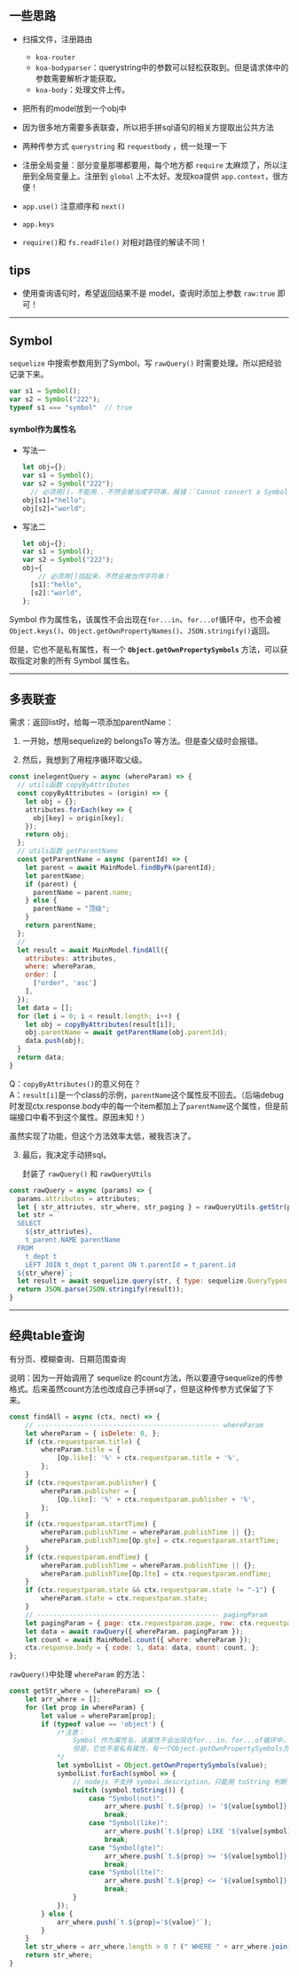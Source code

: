 ## 一些思路

- 扫描文件，注册路由
  - `koa-router`
  - `koa-bodyparser`：querystring中的参数可以轻松获取到。但是请求体中的参数需要解析才能获取。
  - `koa-body`：处理文件上传。

- 把所有的model放到一个obj中
- 因为很多地方需要多表联查，所以把手拼sql语句的相关方提取出公共方法
- 两种传参方式 `querystring` 和 `requestbody` ，统一处理一下
- 注册全局变量：部分变量那哪都要用，每个地方都 `require` 太麻烦了，所以注册到全局变量上。注册到 `global` 上不太好。发现koa提供 `app.context`，很方便！
- `app.use()` 注意顺序和 `next()`
- `app.keys`
- `require()`和 `fs.readFile()` 对相对路径的解读不同！




## tips
- 使用查询语句时，希望返回结果不是 model，查询时添加上参数 `raw:true` 即可！

---


## Symbol

`sequelize` 中搜索参数用到了Symbol，写 `rawQuery()` 时需要处理。所以把经验记录下来。



```js
var s1 = Symbol();
var s2 = Symbol("222");
typeof s1 === "symbol"	// true
```

#### symbol作为属性名

- 写法一  
  ```js
  let obj={};
  var s1 = Symbol();
  var s2 = Symbol("222");	
    // 必须用[]，不能用.，不然会被当成字符串，报错：`Cannot convert a Symbol value to a string`
  obj[s1]="hello";
  obj[s2]="world";
  ```

- 写法二  
  ```js
  let obj={};
  var s1 = Symbol();
  var s2 = Symbol("222");	
  obj={
      // 必须用[]括起来，不然会被当作字符串！
    [s1]:"hello",
    [s2]:"world",
  }; 
  ```

Symbol 作为属性名，该属性不会出现在`for...in`、`for...of`循环中，也不会被`Object.keys()`、`Object.getOwnPropertyNames()`、`JSON.stringify()`返回。

但是，它也不是私有属性，有一个 **`Object.getOwnPropertySymbols`** 方法，可以获取指定对象的所有 Symbol 属性名。



---





## 多表联查

需求：返回list时，给每一项添加parentName：

1. 一开始，想用sequelize的 belongsTo 等方法。但是查父级时会报错。 

2. 然后，我想到了用程序循环取父级。  

  ```js
  const inelegentQuery = async (whereParam) => {
    // utils函数 copyByAttributes
    const copyByAttributes = (origin) => {
      let obj = {};
      attributes.forEach(key => {
        obj[key] = origin[key];
      });
      return obj;
    };
    // utils函数 getParentName
    const getParentName = async (parentId) => {
      let parent = await MainModel.findByPk(parentId);
      let parentName;
      if (parent) {
        parentName = parent.name;
      } else {
        parentName = "顶级";
      }
      return parentName;
    };
    // 
    let result = await MainModel.findAll({
      attributes: attributes,
      where: whereParam,
      order: [
        ["order", 'asc']
      ],
    });
    let data = [];
    for (let i = 0; i < result.length; i++) {
      let obj = copyByAttributes(result[i]);
      obj.parentName = await getParentName(obj.parentId);
      data.push(obj);
    }
    return data;
  }
  ```

  Q：`copyByAttributes()`的意义何在？  
  A：`result[i]`是一个class的示例，`parentName`这个属性反不回去。（后端debug时发现ctx.response.body中的每一个item都加上了`parentName`这个属性，但是前端接口中看不到这个属性。原因未知！）

  虽然实现了功能，但这个方法效率太低，被我否决了。

3. 最后，我决定手动拼sql。
   
   封装了 `rawQuery()` 和 `rawQueryUtils`

  ```js
  const rawQuery = async (params) => {
    params.attributes = attributes;
    let { str_attriutes, str_where, str_paging } = rawQueryUtils.getStr(params);
    let str = `
    SELECT
      ${str_attriutes},
      t_parent.NAME parentName 
    FROM
      t_dept t
      LEFT JOIN t_dept t_parent ON t.parentId = t_parent.id 
    ${str_where}`;
    let result = await sequelize.query(str, { type: sequelize.QueryTypes.SELECT });
    return JSON.parse(JSON.stringify(result));
  }
  ```



---




## 经典table查询
有分页、模糊查询、日期范围查询

说明：因为一开始调用了 sequelize 的count方法，所以要遵守sequelize的传参格式。后来虽然count方法也改成自己手拼sql了，但是这种传参方式保留了下来。
  
```js
const findAll = async (ctx, nect) => {
    // ---------------------------------------------- whereParam
    let whereParam = { isDelete: 0, };
    if (ctx.requestparam.title) {
        whereParam.title = {
            [Op.like]: '%' + ctx.requestparam.title + '%',
        };
    }
    if (ctx.requestparam.publisher) {
        whereParam.publisher = {
            [Op.like]: '%' + ctx.requestparam.publisher + '%',
        };
    }
    if (ctx.requestparam.startTime) {
        whereParam.publishTime = whereParam.publishTime || {};
        whereParam.publishTime[Op.gte] = ctx.requestparam.startTime;
    }
    if (ctx.requestparam.endTime) {
        whereParam.publishTime = whereParam.publishTime || {};
        whereParam.publishTime[Op.lte] = ctx.requestparam.endTime;
    }
    if (ctx.requestparam.state && ctx.requestparam.state != "-1") {
        whereParam.state = ctx.requestparam.state;
    }
    // ---------------------------------------------- pagingParam
    let pagingParam = { page: ctx.requestparam.page, row: ctx.requestparam.row };
    let data = await rawQuery({ whereParam, pagingParam });
    let count = await MainModel.count({ where: whereParam });
    ctx.response.body = { code: 1, data: data, count: count, };
};
```
`rawQuery()`中处理 `whereParam` 的方法：
```js
const getStr_where = (whereParam) => {
    let arr_where = [];
    for (let prop in whereParam) {
        let value = whereParam[prop];
        if (typeof value == 'object') {
            /*注意：
                Symbol 作为属性名，该属性不会出现在for...in、for...of循环中，也不会被Object.keys()、Object.getOwnPropertyNames()、JSON.stringify()返回。
                但是，它也不是私有属性，有一个Object.getOwnPropertySymbols方法，可以获取指定对象的所有 Symbol 属性名。
            */
            let symbolList = Object.getOwnPropertySymbols(value);
            symbolList.forEach(symbol => {
                // nodejs 不支持 symbol.description，只能用 toString 判断
                switch (symbol.toString()) {
                    case "Symbol(not)":
                        arr_where.push(`t.${prop} != '${value[symbol]}'`);
                        break;
                    case "Symbol(like)":
                        arr_where.push(`t.${prop} LIKE '${value[symbol]}'`);
                        break;
                    case "Symbol(gte)":
                        arr_where.push(`t.${prop} >= '${value[symbol]}'`);
                        break;
                    case "Symbol(lte)":
                        arr_where.push(`t.${prop} <= '${value[symbol]}'`);
                        break;
                }
            });
        } else {
            arr_where.push(`t.${prop}='${value}'`);
        }
    }
    let str_where = arr_where.length > 0 ? (" WHERE " + arr_where.join(" and ")) : "";
    return str_where;
}
```